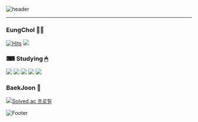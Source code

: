 ![header](https://capsule-render.vercel.app/api?type=waving&color=auto&height=100px&section=header&text=안녕하세요%20김응철이에요😊&fontSize=50)

---------------------------------------------------------------------------------------------------------------------------------------------------------------------

### EungChol 👨‍🦱
[![Hits](https://hits.seeyoufarm.com/api/count/incr/badge.svg?url=https%3A%2F%2Fgithub.com%2Fzbqlr456&count_bg=%23181717&title_bg=%23181717&icon=github.svg&icon_color=%23FFFFFF&title=hits&edge_flat=true)](https://github.com/zbqlr456)
<a href="https://generated-honeydew-14e.notion.site/e02d79c6bc4940538e15a480c7074afc"><img src="https://img.shields.io/badge/Notion-000000?style=flat-square&logo=Notion&logoColor=white"/></a>

### ⌨ Studying 🖱
<img src="https://img.shields.io/badge/JAVA-007396?style=flat-square&logo=Java&logoColor=white"/></a>
<img src="https://img.shields.io/badge/SpringBoot-6DB33F?style=flat-square&logo=Spring&logoColor=white"/></a>
<img src="https://img.shields.io/badge/Mysql-4479A1?style=flat-square&logo=Mysql&logoColor=white"/></a>
<img src="https://img.shields.io/badge/Docker-2496ED?style=flat-square&logo=Docker&logoColor=white"/></a>
<img src="https://img.shields.io/badge/Jira-0052CC?style=flat-square&logo=JiraSoftware&logoColor=white"/></a>



<!-- [![Anurag's GitHub stats](https://github-readme-stats.vercel.app/api?username=zbqlr456)](https://github.com/zbqlr456/github-readme-stats)-->

### BaekJoon 💎
[![Solved.ac 프로필](http://mazassumnida.wtf/api/v2/generate_badge?boj=zbqlr456)](https://solved.ac/zbqlr456)


![Footer](https://capsule-render.vercel.app/api?type=waving&color=white&height=100&section=footer)
